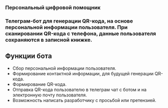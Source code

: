 ### Персональный цифровой помощник

### Телеграм-бот для генерации QR-кода, на основе персональной информации пользователя. При сканировании QR-кода с телефона, данные пользователя сохраняются в записной книжке.


## Функции бота

- Сбор персональной информации пользователя.
- Формирование контактной информации, для будущей генерации QR-кода.
- Формирование QR-кода.
- Отправка QR-кода пользователю в телеграм чат с ботом и на электронную почту пользователя.
- Возможность написать разработчику с просьбой или претензией.